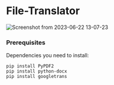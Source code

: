 # File-Translator

![Screenshot from 2023-06-22 13-07-23](https://github.com/Lawand02/File-Translator-/assets/101660711/9a355cda-619b-432a-b5ef-9bc5ac26bda5)
### Prerequisites
Dependencies you need to install:

    pip install PyPDF2
    pip install python-docx
    pip install googletrans
